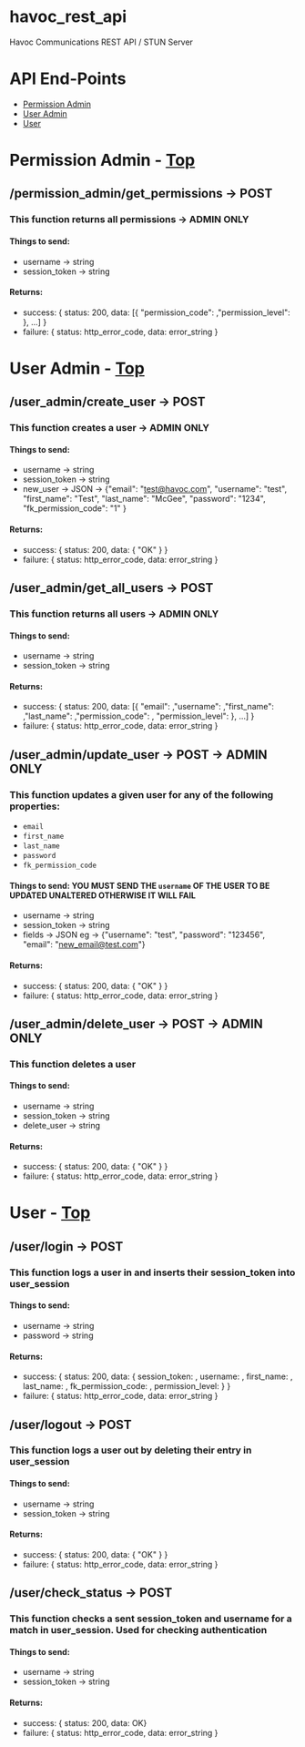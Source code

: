 # havoc_rest_api
Havoc Communications REST API / STUN Server

# API End-Points
* [Permission Admin](#permission-admin---top)
* [User Admin](#user-admin---top)
* [User](#user---top)

# Permission Admin - [Top](#api-end-points)
## /permission_admin/get_permissions -> POST
### This function returns all permissions -> ADMIN ONLY
#### Things to send:
* username -> string
* session_token -> string
#### Returns:
* success: { status: 200, data: [{ "permission_code": ,"permission_level": }, ...] }
* failure: { status: http_error_code, data: error_string }

# User Admin - [Top](#api-end-points)
## /user_admin/create_user -> POST
### This function creates a user -> ADMIN ONLY
#### Things to send:
* username -> string
* session_token -> string
* new_user -> JSON -> {"email": "test@havoc.com", "username": "test", "first_name": "Test", "last_name": "McGee", "password": "1234", "fk_permission_code": "1" }
#### Returns:
* success: { status: 200, data: { "OK" } }
* failure: { status: http_error_code, data: error_string }

## /user_admin/get_all_users -> POST
### This function returns all users -> ADMIN ONLY
#### Things to send:
* username -> string
* session_token -> string
#### Returns:
* success: { status: 200, data: [{ "email": ,"username": ,"first_name": ,"last_name": ,"permission_code": , "permission_level": }, ...] }
* failure: { status: http_error_code, data: error_string }

## /user_admin/update_user -> POST -> ADMIN ONLY
### This function updates a given user for any of the following properties:
* `email`
* `first_name`
* `last_name`
* `password`
* `fk_permission_code`
#### Things to send: YOU MUST SEND THE `username` OF THE USER TO BE UPDATED UNALTERED OTHERWISE IT WILL FAIL
* username -> string
* session_token -> string
* fields -> JSON eg -> {"username": "test", "password": "123456", "email": "new_email@test.com"}
#### Returns:
* success: { status: 200, data: { "OK" } }
* failure: { status: http_error_code, data: error_string }

## /user_admin/delete_user -> POST -> ADMIN ONLY
### This function deletes a user
#### Things to send:
* username -> string
* session_token -> string
* delete_user -> string
#### Returns:
* success: { status: 200, data: { "OK" } }
* failure: { status: http_error_code, data: error_string }

# User - [Top](#api-end-points)
## /user/login -> POST
### This function logs a user in and inserts their session_token into user_session
#### Things to send:
* username -> string
* password -> string
#### Returns:
* success: { status: 200, data: { session_token: <string>, username: <string>, first_name: <string>, last_name: <string>, fk_permission_code: <int>, permission_level: <string> } }
* failure: { status: http_error_code, data: error_string }

## /user/logout -> POST
### This function logs a user out by deleting their entry in user_session
#### Things to send:
* username -> string
* session_token -> string
#### Returns:
* success: { status: 200, data: { "OK" } }
* failure: { status: http_error_code, data: error_string }

## /user/check_status -> POST
### This function checks a sent session_token and username for a match in user_session. Used for checking authentication
#### Things to send:
* username -> string
* session_token -> string
#### Returns:
* success: { status: 200, data: OK}
* failure: { status: http_error_code, data: error_string }
